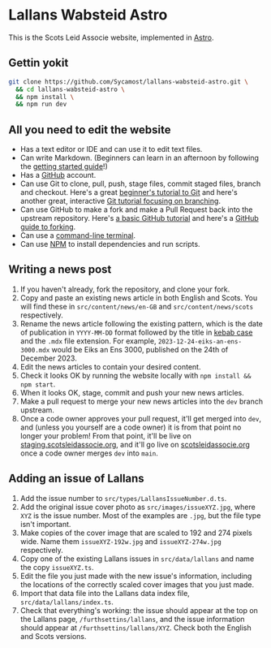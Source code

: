 # Lallans Wabsteid Astro

This is the Scots Leid Associe website, implemented in [Astro](https://astro.build/).

## Gettin yokit

```bash
git clone https://github.com/Sycamost/lallans-wabsteid-astro.git \
  && cd lallans-wabsteid-astro \
  && npm install \
  && npm run dev
```

## All you need to edit the website

* Has a text editor or IDE and can use it to edit text files.
* Can write Markdown. (Beginners can learn in an afternoon by following the
  [getting started guide](https://www.markdownguide.org/getting-started/)!)
* Has a [GitHub](https://github.com/join) account.
* Can use Git to clone, pull, push, stage files, commit staged files, branch and
  checkout. Here's a great [beginner's tutorial to Git](https://www.atlassian.com/git)
  and here's another great, interactive
  [Git tutorial focusing on branching](https://learngitbranching.js.org/).
* Can use GitHub to make a fork and make a Pull Request back into the upstream
  repository. Here's
  [a basic GitHub tutorial](https://docs.github.com/en/get-started/quickstart/hello-world)
  and here's a
  [GitHub guide to forking](https://docs.github.com/en/get-started/quickstart/fork-a-repo).
* Can use a [command-line terminal](https://www.freecodecamp.org/news/command-line-for-beginners/).
* Can use [NPM](https://nodesource.com/blog/an-absolute-beginners-guide-to-using-npm/)
  to install dependencies and run scripts.

## Writing a news post

1. If you haven't already, fork the repository, and clone your fork.
2. Copy and paste an existing news article in both English and Scots. You will
   find these in `src/content/news/en-GB` and `src/content/news/scots` respectively.
3. Rename the news article following the existing pattern, which is the date of
   publication in `YYYY-MM-DD` format followed by the title in
   [kebab case](https://www.freecodecamp.org/news/snake-case-vs-camel-case-vs-pascal-case-vs-kebab-case-whats-the-difference/#whatiskebabcaseanamekebabcasea)
   and the `.mdx` file extension. For example, `2023-12-24-eiks-an-ens-3000.mdx`
   would be Eiks an Ens 3000, published on the 24th of December 2023.
4. Edit the news articles to contain your desired content.
5. Check it looks OK by running the website locally with `npm install && npm start`.
6. When it looks OK, stage, commit and push your new news articles.
7. Make a pull request to merge your new news articles into the `dev` branch upstream.
8. Once a code owner approves your pull request, it'll get merged into `dev`, and
   (unless you yourself are a code owner) it is from that point no longer your
   problem! From that point, it'll be live on
   [staging.scotsleidassocie.org](https://staging.scotsleidassocie.org),
   and it'll go live on [scotsleidassocie.org](https://scotsleidassocie.org) once
   a code owner merges `dev` into `main`.

## Adding an issue of Lallans

1. Add the issue number to `src/types/LallansIssueNumber.d.ts`.
2. Add the original issue cover photo as `src/images/issueXYZ.jpg`, where `XYZ`
   is the issue number. Most of the examples are `.jpg`, but the file type isn't important.
3. Make copies of the cover image that are scaled to 192 and 274 pixels wide.
   Name them `issueXYZ-192w.jpg` and `issueXYZ-274w.jpg` respectively.
4. Copy one of the existing Lallans issues in `src/data/lallans` and name the
   copy `issueXYZ.ts`.
5. Edit the file you just made with the new issue's information, including the
   locations of the correctly scaled cover images that you just made.
6. Import that data file into the Lallans data index file, `src/data/lallans/index.ts`.
7. Check that everything's working: the issue should appear at the top on the
   Lallans page, `/furthsettins/lallans`, and the issue information should appear
   at `/furthsettins/lallans/XYZ`. Check both the English and Scots versions.

